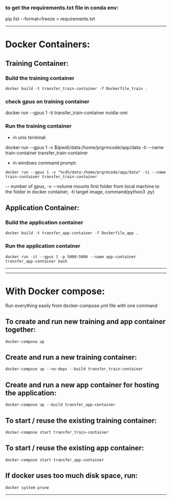 ### to get the requirements.txt file in conda env:

pip list --format=freeze > requirements.txt

---

# Docker Containers:

## Training Container:

### Build the training container

```
docker build -t transfer_train-container -f Dockerfile_train .
```

### check gpus on training container

docker run --gpus 1 -ti transfer_train-container nvidia-smi

### Run the training container

- in unix terminal:

docker run --gpus 1 -v $(pwd)/data:/home/prgrmcode/app/data -ti --name train-container transfer_train-container

- in windows command prompt:

```
docker run --gpus 1 -v "%cd%/data:/home/prgrmcode/app/data" -ti --name train-container transfer_train-container
```

-- number of gpus, -v --volume mounts first folder from local machine to the folder in docker container, -ti target image, command(python3 .py)

## Application Container:

### Build the application container

```
docker build -t transfer_app-container -f Dockerfile_app .
```

### Run the application container

```
docker run -it --gpus 1 -p 5000:5000 --name app-container transfer_app-container bash
```

---

---

# With Docker compose:

Run everything easily from docker-compose.yml file with one command

## To create and run new training and app container together:

```
docker-compose up
```

## Create and run a new training container:

```
docker-compose up --no-deps --build transfer_train-container
```

## Create and run a new app container for hosting the application:

```
docker-compose up --build transfer_app-container
```

## To start / reuse the existing training container:

```
docker-compose start transfer_train-container
```

## To start / reuse the existing app container:

```
docker-compose start transfer_app-container
```

## If docker uses too much disk space, run:

```
docker system prune
```

---

